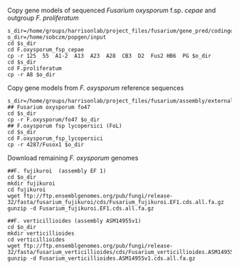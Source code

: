 
Copy gene models of sequenced *Fusarium oxysporum* f.sp. *cepae* and outgroup *F. proliferatum*
```
s_dir=/home/groups/harrisonlab/project_files/fusarium/gene_pred/codingquary
o_dir=/home/sobczm/popgen/input
cd $s_dir
cd F.oxysporum_fsp_cepae
cp -r 125  55  A1-2  A13  A23  A28  CB3  D2  Fus2 HB6  PG $o_dir 
cd $s_dir
cd F.proliferatum
cp -r A8 $o_dir
```
Copy gene models from *F. oxysporum* reference sequences 
```
s_dir=/home/groups/harrisonlab/project_files/fusarium/assembly/external_group
## Fusarium oxysporum fo47
cd $s_dir
cp -r F.oxysporum/fo47 $o_dir
## F.oxysporum fsp lycopersici (FoL)
cd $s_dir
cd F.oxysporum_fsp_lycopersici
cp -r 4287/Fusox1 $o_dir
```
Download remaining *F. oxysporum* genomes
```
##F. fujikuroi  (assembly EF 1)
cd $o_dir
mkdir fujikuroi
cd fujikuroi
wget ftp://ftp.ensemblgenomes.org/pub/fungi/release-32/fasta/fusarium_fujikuroi/cds/Fusarium_fujikuroi.EF1.cds.all.fa.gz
gunzip -d Fusarium_fujikuroi.EF1.cds.all.fa.gz

##F. verticillioides (assembly ASM14955v1) 
cd $o_dir
mkdir verticillioides
cd verticillioides
wget ftp://ftp.ensemblgenomes.org/pub/fungi/release-32/fasta/fusarium_verticillioides/cds/Fusarium_verticillioides.ASM14955v1.cds.all.fa.gz
gunzip -d Fusarium_verticillioides.ASM14955v1.cds.all.fa.gz
```
